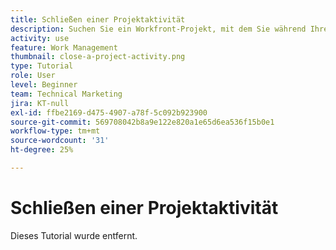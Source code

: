 ```yaml
---
title: Schließen einer Projektaktivität
description: Suchen Sie ein Workfront-Projekt, mit dem Sie während Ihrer Schulung gearbeitet haben, und schließen Sie es ab.
activity: use
feature: Work Management
thumbnail: close-a-project-activity.png
type: Tutorial
role: User
level: Beginner
team: Technical Marketing
jira: KT-null
exl-id: ffbe2169-d475-4907-a78f-5c092b923900
source-git-commit: 569708042b8a9e122e820a1e65d6ea536f15b0e1
workflow-type: tm+mt
source-wordcount: '31'
ht-degree: 25%

---
```


# Schließen einer Projektaktivität

Dieses Tutorial wurde entfernt.
